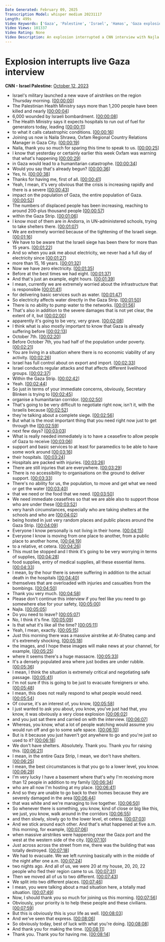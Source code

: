 ```yaml
---
Date Generated: February 09, 2025
Transcription Model: whisper medium 20231117
Length: 499s
Video Keywords: ['Gaza', 'Palestine', 'Israel', 'Hamas', 'Gaza explosion', 'Israel strike', 'Hamas attack', 'Gaza explosion during CNN interview', 'Najla Shawa', 'Bianca Nobilo', 'Max Foster', 'Israel News', 'Gaza News']
Video Views: 101337
Video Rating: None
Video Description: An explosion interrupted a CNN interview with Najla Shawa, a humanitarian worker living in Gaza. Shawa explains what it's like to live in Gaza as Israel carries out a bombing campaign to destroy Hamas following Saturday's terrorist attack in Israel. #CNN #News
---
```


# Explosion interrupts live Gaza interview
**CNN - Israel Palestine:** [October 12, 2023](https://www.youtube.com/watch?v=SvpifAzCMCI)
*  Israel's military launched a new wave of airstrikes on the region Thursday morning. [[00:00:00](https://www.youtube.com/watch?v=SvpifAzCMCI&t=0.0s)]
*  The Palestinian Health Ministry says more than 1,200 people have been killed and nearly [[00:00:04](https://www.youtube.com/watch?v=SvpifAzCMCI&t=4.44s)]
*  6,000 wounded by Israeli bombardment. [[00:00:08](https://www.youtube.com/watch?v=SvpifAzCMCI&t=8.36s)]
*  The Health Ministry says it expects hospitals to run out of fuel for generators today, leading [[00:00:11](https://www.youtube.com/watch?v=SvpifAzCMCI&t=11.08s)]
*  to what it calls catastrophic conditions. [[00:00:16](https://www.youtube.com/watch?v=SvpifAzCMCI&t=16.16s)]
*  Joining us now is Naila Shrawa, Oxfam Regional Country Relations Manager in Gaza City. [[00:00:19](https://www.youtube.com/watch?v=SvpifAzCMCI&t=19.28s)]
*  Naila, thank you so much for sparing this time to speak to us. [[00:00:25](https://www.youtube.com/watch?v=SvpifAzCMCI&t=25.88s)]
*  I know that yesterday or certainly earlier this week Oxfam was warning that what's happening [[00:00:29](https://www.youtube.com/watch?v=SvpifAzCMCI&t=29.8s)]
*  in Gaza would lead to a humanitarian catastrophe. [[00:00:34](https://www.youtube.com/watch?v=SvpifAzCMCI&t=34.4s)]
*  Would you say that's already begun? [[00:00:36](https://www.youtube.com/watch?v=SvpifAzCMCI&t=36.92s)]
*  Yes, hi. [[00:00:38](https://www.youtube.com/watch?v=SvpifAzCMCI&t=38.44s)]
*  Thanks for having me, first of all. [[00:00:41](https://www.youtube.com/watch?v=SvpifAzCMCI&t=41.92s)]
*  Yeah, I mean, it's very obvious that the crisis is increasing rapidly and there is a severe [[00:00:43](https://www.youtube.com/watch?v=SvpifAzCMCI&t=43.84s)]
*  impact on the population of Gaza, the entire population of Gaza. [[00:00:52](https://www.youtube.com/watch?v=SvpifAzCMCI&t=52.92s)]
*  The numbers of displaced people has been increasing, reaching to around 200-plus thousand people [[00:00:57](https://www.youtube.com/watch?v=SvpifAzCMCI&t=57.28s)]
*  within the Gaza Strip. [[00:01:06](https://www.youtube.com/watch?v=SvpifAzCMCI&t=66.24000000000001s)]
*  I know most of them are in Andorra, in UN-administered schools, trying to take shelters there. [[00:01:07](https://www.youtube.com/watch?v=SvpifAzCMCI&t=67.24000000000001s)]
*  We are extremely worried because of the tightening of the Israeli siege. [[00:01:16](https://www.youtube.com/watch?v=SvpifAzCMCI&t=76.4s)]
*  We have to be aware that the Israeli siege has been there for more than 15 years. [[00:01:22](https://www.youtube.com/watch?v=SvpifAzCMCI&t=82.16s)]
*  And so when you ask me about electricity, we never had a full day of electricity since [[00:01:27](https://www.youtube.com/watch?v=SvpifAzCMCI&t=87.44s)]
*  more than 15, 16 years. [[00:01:32](https://www.youtube.com/watch?v=SvpifAzCMCI&t=92.6s)]
*  Now we have zero electricity. [[00:01:35](https://www.youtube.com/watch?v=SvpifAzCMCI&t=95.16s)]
*  Before at the best times we had eight. [[00:01:37](https://www.youtube.com/watch?v=SvpifAzCMCI&t=97.2s)]
*  And that's just an example, eight hours. [[00:01:39](https://www.youtube.com/watch?v=SvpifAzCMCI&t=99.0s)]
*  I mean, currently we are extremely worried about the infrastructure that is responsible [[00:01:41](https://www.youtube.com/watch?v=SvpifAzCMCI&t=101.0s)]
*  for delivering basic services such as water. [[00:01:47](https://www.youtube.com/watch?v=SvpifAzCMCI&t=107.8s)]
*  So electricity affects water directly in the Gaza Strip. [[00:01:50](https://www.youtube.com/watch?v=SvpifAzCMCI&t=110.8s)]
*  There is no ability to pump water to the networks. [[00:01:56](https://www.youtube.com/watch?v=SvpifAzCMCI&t=116.8s)]
*  That's also in addition to the severe damages that is not yet clear, the extent of it, but [[00:02:00](https://www.youtube.com/watch?v=SvpifAzCMCI&t=120.8s)]
*  apparently it's going to be very, very grave. [[00:02:08](https://www.youtube.com/watch?v=SvpifAzCMCI&t=128.8s)]
*  I think what is also mostly important to know that Gaza is already suffering before [[00:02:13](https://www.youtube.com/watch?v=SvpifAzCMCI&t=133.8s)]
*  October 7th. [[00:02:20](https://www.youtube.com/watch?v=SvpifAzCMCI&t=140.8s)]
*  Before October 7th, you had half of the population under poverty. [[00:02:21](https://www.youtube.com/watch?v=SvpifAzCMCI&t=141.8s)]
*  You are living in a situation where there is no economic viability of any activity. [[00:02:26](https://www.youtube.com/watch?v=SvpifAzCMCI&t=146.8s)]
*  Israel has full control about on export and import. [[00:02:33](https://www.youtube.com/watch?v=SvpifAzCMCI&t=153.8s)]
*  Israel conducts regular attacks and that affects different livelihood groups. [[00:02:37](https://www.youtube.com/watch?v=SvpifAzCMCI&t=157.8s)]
*  Within the Gaza Strip. [[00:02:42](https://www.youtube.com/watch?v=SvpifAzCMCI&t=162.8s)]
*  Yeah. [[00:02:44](https://www.youtube.com/watch?v=SvpifAzCMCI&t=164.8s)]
*  So just in terms of your immediate concerns, obviously, Secretary Blinken is trying to [[00:02:45](https://www.youtube.com/watch?v=SvpifAzCMCI&t=165.8s)]
*  organise a humanitarian corridor. [[00:02:50](https://www.youtube.com/watch?v=SvpifAzCMCI&t=170.8s)]
*  That's going to be very difficult to negotiate right now, isn't it, with the Israelis because [[00:02:52](https://www.youtube.com/watch?v=SvpifAzCMCI&t=172.8s)]
*  they're talking about a complete siege. [[00:02:56](https://www.youtube.com/watch?v=SvpifAzCMCI&t=176.8s)]
*  But what is the most important thing that you need right now just to get through the [[00:02:59](https://www.youtube.com/watch?v=SvpifAzCMCI&t=179.8s)]
*  next few days? [[00:03:03](https://www.youtube.com/watch?v=SvpifAzCMCI&t=183.8s)]
*  What is really needed immediately is to have a ceasefire to allow people of Gaza to receive [[00:03:06](https://www.youtube.com/watch?v=SvpifAzCMCI&t=186.8s)]
*  support and basic services to at least for paramedics to be able to have some work around [[00:03:16](https://www.youtube.com/watch?v=SvpifAzCMCI&t=196.8s)]
*  their hospitals. [[00:03:24](https://www.youtube.com/watch?v=SvpifAzCMCI&t=204.8s)]
*  Hospitals are packed with injuries. [[00:03:26](https://www.youtube.com/watch?v=SvpifAzCMCI&t=206.8s)]
*  There are still injuries that are everywhere. [[00:03:29](https://www.youtube.com/watch?v=SvpifAzCMCI&t=209.8s)]
*  There is no accessibility to organisations on the ground to deliver support. [[00:03:33](https://www.youtube.com/watch?v=SvpifAzCMCI&t=213.8s)]
*  There's no ability for us, the population, to move and get what we need or get the water [[00:03:40](https://www.youtube.com/watch?v=SvpifAzCMCI&t=220.8s)]
*  that we need or the food that we need. [[00:03:50](https://www.youtube.com/watch?v=SvpifAzCMCI&t=230.8s)]
*  We need immediate ceasefires so that we are able also to support those who are under these [[00:03:52](https://www.youtube.com/watch?v=SvpifAzCMCI&t=232.8s)]
*  very harsh circumstances, especially who are taking shelters at the schools and who are [[00:04:02](https://www.youtube.com/watch?v=SvpifAzCMCI&t=242.8s)]
*  being hosted in just very random places and public places around the Gaza Strip. [[00:04:09](https://www.youtube.com/watch?v=SvpifAzCMCI&t=249.8s)]
*  Everyone I know personally is not living in their home. [[00:04:15](https://www.youtube.com/watch?v=SvpifAzCMCI&t=255.8s)]
*  Everyone I know is moving from one place to another, from a public place to another home, [[00:04:19](https://www.youtube.com/watch?v=SvpifAzCMCI&t=259.8s)]
*  to a relative, et cetera. [[00:04:26](https://www.youtube.com/watch?v=SvpifAzCMCI&t=266.8s)]
*  This must be stopped and I think it's going to be very worrying in terms of supplies, [[00:04:28](https://www.youtube.com/watch?v=SvpifAzCMCI&t=268.8s)]
*  food supplies, entry of medical supplies, all these essential items. [[00:04:33](https://www.youtube.com/watch?v=SvpifAzCMCI&t=273.8s)]
*  I mean, by the hour there is severe suffering in addition to the actual death in the hospitals [[00:04:40](https://www.youtube.com/watch?v=SvpifAzCMCI&t=280.8s)]
*  themselves that are overloaded with injuries and casualties from the bombings. [[00:04:50](https://www.youtube.com/watch?v=SvpifAzCMCI&t=290.8s)]
*  Thank you very much. [[00:04:58](https://www.youtube.com/watch?v=SvpifAzCMCI&t=298.8s)]
*  Please don't continue this interview if you feel like you need to go somewhere else for your safety, [[00:05:00](https://www.youtube.com/watch?v=SvpifAzCMCI&t=300.8s)]
*  Najla. [[00:05:05](https://www.youtube.com/watch?v=SvpifAzCMCI&t=305.8s)]
*  Do you need to leave? [[00:05:07](https://www.youtube.com/watch?v=SvpifAzCMCI&t=307.8s)]
*  No, I think it's fine. [[00:05:09](https://www.youtube.com/watch?v=SvpifAzCMCI&t=309.8s)]
*  Is that what it's like all the time? [[00:05:11](https://www.youtube.com/watch?v=SvpifAzCMCI&t=311.8s)]
*  Yeah, I mean, exactly. [[00:05:15](https://www.youtube.com/watch?v=SvpifAzCMCI&t=315.8s)]
*  Just this morning there was a massive airstrike at Al-Shateq camp and it's extremely shocking, [[00:05:18](https://www.youtube.com/watch?v=SvpifAzCMCI&t=318.8s)]
*  the images, and I hope these images will make news at your channel, for example, [[00:05:25](https://www.youtube.com/watch?v=SvpifAzCMCI&t=325.8s)]
*  where it seems there's a huge massacre. [[00:05:33](https://www.youtube.com/watch?v=SvpifAzCMCI&t=333.8s)]
*  It's a densely populated area where just bodies are under rubble. [[00:05:36](https://www.youtube.com/watch?v=SvpifAzCMCI&t=336.8s)]
*  I mean, I think the situation is extremely critical and negotiating safe passage. [[00:05:41](https://www.youtube.com/watch?v=SvpifAzCMCI&t=341.8s)]
*  I'm not sure if this is going to be just to evacuate foreigners or who. [[00:05:48](https://www.youtube.com/watch?v=SvpifAzCMCI&t=348.8s)]
*  I mean, this does not really respond to what people would need. [[00:05:54](https://www.youtube.com/watch?v=SvpifAzCMCI&t=354.8s)]
*  Of course, it's an interest of, you know, [[00:05:58](https://www.youtube.com/watch?v=SvpifAzCMCI&t=358.8s)]
*  I just wanted to ask you about, you know, you've just had that, you know, it was obviously a very close explosion [[00:06:02](https://www.youtube.com/watch?v=SvpifAzCMCI&t=362.8s)]
*  and you just sat there and carried on with the interview. [[00:06:07](https://www.youtube.com/watch?v=SvpifAzCMCI&t=367.8s)]
*  Whereas, you know, what a lot of people watching would assume you would run off and go to some safe space. [[00:06:10](https://www.youtube.com/watch?v=SvpifAzCMCI&t=370.8s)]
*  But is it because you just haven't got anywhere to go and you're just so used to it? [[00:06:18](https://www.youtube.com/watch?v=SvpifAzCMCI&t=378.8s)]
*  We don't have shelters. Absolutely. Thank you. Thank you for raising this. [[00:06:21](https://www.youtube.com/watch?v=SvpifAzCMCI&t=381.8s)]
*  I mean, in the entire Gaza Strip, I mean, we don't have shelters. [[00:06:25](https://www.youtube.com/watch?v=SvpifAzCMCI&t=385.8s)]
*  I mean, the best circumstances is that you go to a lower level, you know. [[00:06:29](https://www.youtube.com/watch?v=SvpifAzCMCI&t=389.8s)]
*  I'm very lucky I have a basement where that's why I'm receiving more than 12 people in addition to my family [[00:06:34](https://www.youtube.com/watch?v=SvpifAzCMCI&t=394.8s)]
*  who are all now I'm hosting at my place. [[00:06:41](https://www.youtube.com/watch?v=SvpifAzCMCI&t=401.8s)]
*  And so they are unable to go back to their homes because they are severely damaged in the area [[00:06:44](https://www.youtube.com/watch?v=SvpifAzCMCI&t=404.8s)]
*  that was white and we're managing to live together. [[00:06:50](https://www.youtube.com/watch?v=SvpifAzCMCI&t=410.8s)]
*  So whenever there is something, you know, kind of close or big like this, we just, you know, walk around in the corridors [[00:06:55](https://www.youtube.com/watch?v=SvpifAzCMCI&t=415.8s)]
*  and then slowly, slowly go to the lower level, et cetera. [[00:07:03](https://www.youtube.com/watch?v=SvpifAzCMCI&t=423.8s)]
*  And we stick around each other. And that's what happened at five a.m. this morning, for example, [[00:07:06](https://www.youtube.com/watch?v=SvpifAzCMCI&t=426.8s)]
*  when massive airstrikes were happening near the Gaza port and the west at the western side of the city. [[00:07:10](https://www.youtube.com/watch?v=SvpifAzCMCI&t=430.8s)]
*  Just across across the street from me, there was the building that was totally destroyed. [[00:07:18](https://www.youtube.com/watch?v=SvpifAzCMCI&t=438.8s)]
*  We had to evacuate. We we left running basically with in the middle of the night after one a.m. [[00:07:24](https://www.youtube.com/watch?v=SvpifAzCMCI&t=444.8s)]
*  two nights ago. And all of us, we were 20 at my house, 20, 20, 22 people who fled their region came to us. [[00:07:31](https://www.youtube.com/watch?v=SvpifAzCMCI&t=451.8s)]
*  Then we moved all of us to two different. [[00:07:43](https://www.youtube.com/watch?v=SvpifAzCMCI&t=463.8s)]
*  We split into two different places. [[00:07:46](https://www.youtube.com/watch?v=SvpifAzCMCI&t=466.8s)]
*  I mean, you were talking about a mad situation here, a totally mad situation. [[00:07:49](https://www.youtube.com/watch?v=SvpifAzCMCI&t=469.8s)]
*  Now, I should thank you so much for joining us this morning. [[00:07:56](https://www.youtube.com/watch?v=SvpifAzCMCI&t=476.8s)]
*  Obviously, your priority is to help these people and these civilians. [[00:07:59](https://www.youtube.com/watch?v=SvpifAzCMCI&t=479.8s)]
*  But this is obviously this is your life as well. [[00:08:03](https://www.youtube.com/watch?v=SvpifAzCMCI&t=483.8s)]
*  And we've seen that express. [[00:08:06](https://www.youtube.com/watch?v=SvpifAzCMCI&t=486.8s)]
*  So obviously today, best of luck with what you're doing. [[00:08:08](https://www.youtube.com/watch?v=SvpifAzCMCI&t=488.8s)]
*  And thank you for making the time. [[00:08:11](https://www.youtube.com/watch?v=SvpifAzCMCI&t=491.8s)]
*  Thank you. Thank you for having me. [[00:08:14](https://www.youtube.com/watch?v=SvpifAzCMCI&t=494.8s)]
